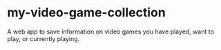 # my-video-game-collection
A web app to save information on video games you have played, want to play, or currently playing.
